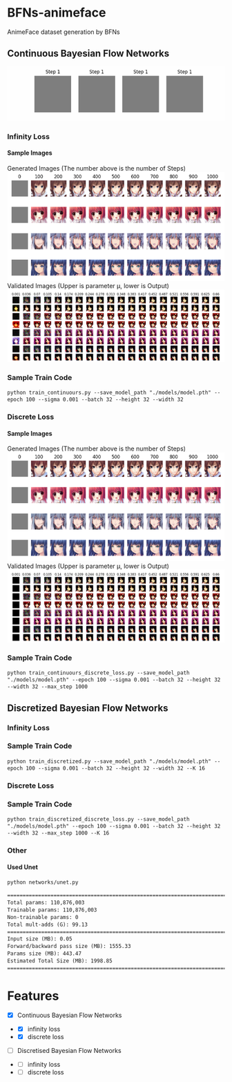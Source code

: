 # BFNs-animeface
AnimeFace dataset generation by BFNs

## Continuous Bayesian Flow Networks
![bfn_continuours_lossinfinity](resource/bfn_continuours_lossinfinity_sigma0.001.gif)

### Infinity Loss
#### Sample Images
Generated Images
(The number above is the number of Steps)
![bfn_continuours_lossinfinity](resource/bfn_continuours_lossinfinity_sigma0.001_generate.png)
Validated Images
(Upper is parameter μ, lower is Output)
![bfn_continuours_lossinfinity](resource/bfn_continuours_lossinfinity_sigma0.001_valid.png)

### Sample Train Code
```
python train_continuours.py --save_model_path "./models/model.pth" --epoch 100 --sigma 0.001 --batch 32 --height 32 --width 32
```

### Discrete Loss
#### Sample Images
Generated Images
(The number above is the number of Steps)
![bfn_continuours_lossdiscrete](resource/bfn_continuours_lossdiscrete_sigma0.001_generate.png)
Validated Images
(Upper is parameter μ, lower is Output)
![bfn_continuours_lossdiscrete](resource/bfn_continuours_lossdiscrete_sigma0.001_valid.png)

### Sample Train Code
```
python train_continuours_discrete_loss.py --save_model_path "./models/model.pth" --epoch 100 --sigma 0.001 --batch 32 --height 32 --width 32 --max_step 1000
```

## Discretized Bayesian Flow Networks

### Infinity Loss

### Sample Train Code
```
python train_discretized.py --save_model_path "./models/model.pth" --epoch 100 --sigma 0.001 --batch 32 --height 32 --width 32 --K 16
```
### Discrete Loss

### Sample Train Code
```
python train_discretized_discrete_loss.py --save_model_path "./models/model.pth" --epoch 100 --sigma 0.001 --batch 32 --height 32 --width 32 --max_step 1000 --K 16 
```

### Other
#### Used Unet
```
python networks/unet.py
```

```txt
===============================================================================================
Total params: 110,876,003
Trainable params: 110,876,003
Non-trainable params: 0
Total mult-adds (G): 99.13
===============================================================================================
Input size (MB): 0.05
Forward/backward pass size (MB): 1555.33
Params size (MB): 443.47
Estimated Total Size (MB): 1998.85
===============================================================================================
```

# Features
- [x] Continuous Bayesian Flow Networks
- - [x] infinity loss
- - [x] discrete loss
- [ ] Discretised Bayesian Flow Networks
- - [ ] infinity loss
- - [ ] discrete loss